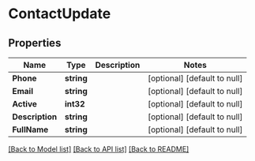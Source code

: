 # ContactUpdate

## Properties
Name | Type | Description | Notes
------------ | ------------- | ------------- | -------------
**Phone** | **string** |  | [optional] [default to null]
**Email** | **string** |  | [optional] [default to null]
**Active** | **int32** |  | [optional] [default to null]
**Description** | **string** |  | [optional] [default to null]
**FullName** | **string** |  | [optional] [default to null]

[[Back to Model list]](../README.md#documentation-for-models) [[Back to API list]](../README.md#documentation-for-api-endpoints) [[Back to README]](../README.md)


